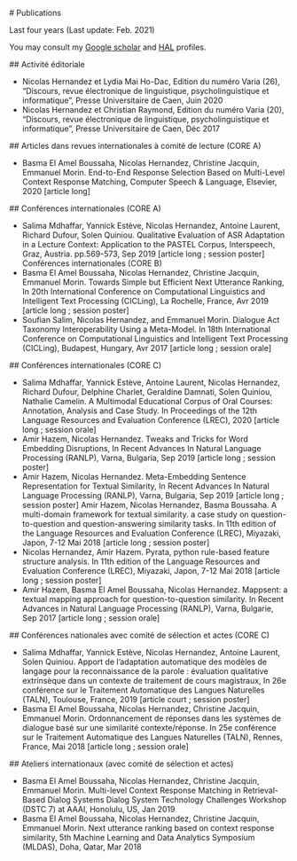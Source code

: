 # Publications

Last four years (Last update: Feb. 2021)

You may consult my [Google scholar](http://scholar.google.com/citations?user=SffWGZ0AAAAJ) and [HAL](http%3A%2F%2Fhal.archives-ouvertes.fr%2Faut%2Fnicolas%2Bhernandez%2F&sa=D&sntz=1&usg=AFQjCNGDzo4443UOUVL3BufXTRSuXxZDIQ) profiles.

## Activité éditoriale
* Nicolas Hernandez et Lydia Mai Ho-Dac, Edition du numéro Varia (26), “Discours, revue électronique de linguistique, psycholinguistique et informatique”, Presse Universitaire de Caen, Juin 2020 
* Nicolas Hernandez et Christian Raymond, Edition du numéro Varia (20), “Discours, revue électronique de linguistique, psycholinguistique et informatique”, Presse Universitaire de Caen, Déc 2017

## Articles dans revues internationales à comité de lecture (CORE A)
* Basma El Amel Boussaha, Nicolas Hernandez, Christine Jacquin, Emmanuel Morin. End-to-End Response Selection Based on Multi-Level Context Response Matching, Computer Speech & Language, Elsevier, 2020 [article long]

## Conférences internationales (CORE A)
* Salima Mdhaffar, Yannick Estève, Nicolas Hernandez, Antoine Laurent, Richard Dufour, Solen Quiniou. Qualitative Evaluation of ASR Adaptation in a Lecture Context: Application to the PASTEL Corpus, Interspeech, Graz, Austria. pp.569-573, Sep 2019  [article long ; session poster]
Conférences internationales (CORE B)
* Basma El Amel Boussaha, Nicolas Hernandez, Christine Jacquin, Emmanuel Morin. Towards Simple but Efficient Next Utterance Ranking, In 20th International Conference on Computational Linguistics and Intelligent Text Processing (CICLing), La Rochelle, France, Avr 2019  [article long ; session poster]
* Soufian Salim, Nicolas Hernandez, and Emmanuel Morin. Dialogue Act Taxonomy Interoperability Using a Meta-Model. In 18th International Conference on Computational Linguistics and Intelligent Text Processing (CICLing), Budapest, Hungary, Avr 2017 [article long ; session orale]

## Conférences internationales (CORE C)
* Salima Mdhaffar, Yannick Estève, Antoine Laurent, Nicolas Hernandez, Richard Dufour, Delphine Charlet, Geraldine Damnati, Solen Quiniou, Nathalie Camelin. A Multimodal Educational Corpus of Oral Courses: Annotation, Analysis and Case Study. In Proceedings of the 12th Language Resources and Evaluation Conference (LREC), 2020 [article long ; session orale]
* Amir Hazem, Nicolas Hernandez. Tweaks and Tricks for Word Embedding Disruptions, In Recent Advances In Natural Language Processing (RANLP), Varna, Bulgaria, Sep 2019 [article long ; session poster]
* Amir Hazem, Nicolas Hernandez. Meta-Embedding Sentence Representation for Textual Similarity, In Recent Advances In Natural Language Processing (RANLP), Varna, Bulgaria, Sep 2019 [article long ; session poster]
Amir Hazem, Nicolas Hernandez, Basma Boussaha. A multi-domain framework for textual similarity. a case study on question-to-question and question-answering similarity tasks. In 11th edition of the Language Resources and Evaluation Conference (LREC), Miyazaki, Japon, 7-12 Mai 2018 [article long ; session poster]
* Nicolas Hernandez, Amir Hazem. Pyrata, python rule-based feature structure analysis. In 11th edition of the Language Resources and Evaluation Conference (LREC), Miyazaki, Japon, 7-12 Mai 2018 [article long ; session poster]
* Amir Hazem, Basma El Amel Boussaha, Nicolas Hernandez. Mappsent: a textual mapping approach for question-to-question similarity. In Recent Advances in Natural Language Processing (RANLP), Varna, Bulgarie, Sep 2017 [article long ; session orale]

## Conférences nationales avec comité de sélection et actes (CORE C)
* Salima Mdhaffar, Yannick Estève, Nicolas Hernandez, Antoine Laurent, Solen Quiniou. Apport de l’adaptation automatique des modèles de langage pour la reconnaissance de la parole : évaluation qualitative extrinsèque dans un contexte de traitement de cours magistraux, In 26e conférence sur le Traitement Automatique des Langues Naturelles (TALN), Toulouse, France, 2019 [article court ; session poster]
* Basma El Amel Boussaha, Nicolas Hernandez, Christine Jacquin, Emmanuel Morin. Ordonnancement de réponses dans les systèmes de dialogue basé sur une similarité contexte/réponse. In 25e conférence sur le Traitement Automatique des Langues Naturelles (TALN), Rennes, France, Mai 2018 [article long ; session orale]

## Ateliers internationaux (avec comité de sélection et actes)
* Basma El Amel Boussaha, Nicolas Hernandez, Christine Jacquin, Emmanuel Morin. Multi-level Context Response Matching in Retrieval-Based Dialog Systems Dialog System Technology Challenges Workshop (DSTC 7) at AAAI, Honolulu, US, Jan 2019
* Basma El Amel Boussaha, Nicolas Hernandez, Christine Jacquin, Emmanuel Morin. Next utterance ranking based on context response similarity, 5th Machine Learning and Data Analytics Symposium (MLDAS), Doha, Qatar, Mar 2018